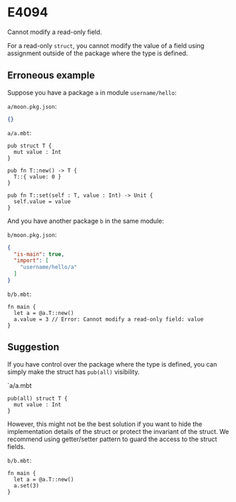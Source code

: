 # E4094

Cannot modify a read-only field.

For a read-only `struct`, you cannot modify the value of a field using
assignment outside of the package where the type is defined.

## Erroneous example

Suppose you have a package `a` in module `username/hello`:

`a/moon.pkg.json`:

```json
{}
```

`a/a.mbt`:

```moonbit
pub struct T {
  mut value : Int
}

pub fn T::new() -> T {
  T::{ value: 0 }
}

pub fn T::set(self : T, value : Int) -> Unit {
  self.value = value
}
```

And you have another package `b` in the same module:

`b/moon.pkg.json`:

```json
{
  "is-main": true,
  "import": [
    "username/hello/a"
  ]
}
```

`b/b.mbt`:

```moonbit
fn main {
  let a = @a.T::new()
  a.value = 3 // Error: Cannot modify a read-only field: value
}
```

## Suggestion

If you have control over the package where the type is defined, you can simply
make the struct has `pub(all)` visibility.

`a/a.mbt

```moonbit
pub(all) struct T {
  mut value : Int
}
```

However, this might not be the best solution if you want to hide the
implementation details of the struct or protect the invariant of the struct. We
recommend using getter/setter pattern to guard the access to the struct fields.

`b/b.mbt`:

```moonbit
fn main {
  let a = @a.T::new()
  a.set(3)
}
```
